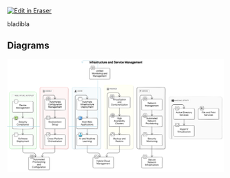 <p><a target="_blank" href="https://app.eraser.io/workspace/SKa3LMO2mJfFYfpZrLoI" id="edit-in-eraser-github-link"><img alt="Edit in Eraser" src="https://firebasestorage.googleapis.com/v0/b/second-petal-295822.appspot.com/o/images%2Fgithub%2FOpen%20in%20Eraser.svg?alt=media&amp;token=968381c8-a7e7-472a-8ed6-4a6626da5501"></a></p>

bladibla

 


<!-- eraser-additional-content -->
## Diagrams
<!-- eraser-additional-files -->
<a href="/README-Infrastructure and Service Management-1.eraserdiagram" data-element-id="H1wn_Len2eOd1BXfnHSuJ"><img src="/.eraser/SKa3LMO2mJfFYfpZrLoI___Bc24ZxBLoDScuOMV0w4wEzhT0fj1___---diagram----04f81f5a72755abdefa44ba6daf3e771-Infrastructure-and-Service-Management.png" alt="" data-element-id="H1wn_Len2eOd1BXfnHSuJ" /></a>
<!-- end-eraser-additional-files -->
<!-- end-eraser-additional-content -->
<!--- Eraser file: https://app.eraser.io/workspace/SKa3LMO2mJfFYfpZrLoI --->